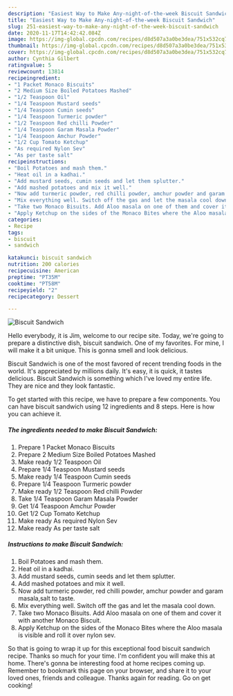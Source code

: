 ```yaml
---
description: "Easiest Way to Make Any-night-of-the-week Biscuit Sandwich"
title: "Easiest Way to Make Any-night-of-the-week Biscuit Sandwich"
slug: 251-easiest-way-to-make-any-night-of-the-week-biscuit-sandwich
date: 2020-11-17T14:42:42.084Z
image: https://img-global.cpcdn.com/recipes/d8d507a3a0be3dea/751x532cq70/biscuit-sandwich-recipe-main-photo.jpg
thumbnail: https://img-global.cpcdn.com/recipes/d8d507a3a0be3dea/751x532cq70/biscuit-sandwich-recipe-main-photo.jpg
cover: https://img-global.cpcdn.com/recipes/d8d507a3a0be3dea/751x532cq70/biscuit-sandwich-recipe-main-photo.jpg
author: Cynthia Gilbert
ratingvalue: 5
reviewcount: 13814
recipeingredient:
- "1 Packet Monaco Biscuits"
- "2 Medium Size Boiled Potatoes Mashed"
- "1/2 Teaspoon Oil"
- "1/4 Teaspoon Mustard seeds"
- "1/4 Teaspoon Cumin seeds"
- "1/4 Teaspoon Turmeric powder"
- "1/2 Teaspoon Red chilli Powder"
- "1/4 Teaspoon Garam Masala Powder"
- "1/4 Teaspoon Amchur Powder"
- "1/2 Cup Tomato Ketchup"
- "As required Nylon Sev"
- "As per taste salt"
recipeinstructions:
- "Boil Potatoes and mash them."
- "Heat oil in a kadhai."
- "Add mustard seeds, cumin seeds and let them splutter."
- "Add mashed potatoes and mix it well."
- "Now add turmeric powder, red chilli powder, amchur powder and garam masala,salt to taste."
- "Mix everything well. Switch off the gas and let the masala cool down."
- "Take two Monaco Bisuits. Add Aloo masala on one of them and cover it with another Monaco Biscuit."
- "Apply Ketchup on the sides of the Monaco Bites where the Aloo masala is visible and roll it over nylon sev."
categories:
- Recipe
tags:
- biscuit
- sandwich

katakunci: biscuit sandwich 
nutrition: 200 calories
recipecuisine: American
preptime: "PT35M"
cooktime: "PT58M"
recipeyield: "2"
recipecategory: Dessert

---
```



![Biscuit Sandwich](https://img-global.cpcdn.com/recipes/d8d507a3a0be3dea/751x532cq70/biscuit-sandwich-recipe-main-photo.jpg)

Hello everybody, it is Jim, welcome to our recipe site. Today, we're going to prepare a distinctive dish, biscuit sandwich. One of my favorites. For mine, I will make it a bit unique. This is gonna smell and look delicious.

Biscuit Sandwich is one of the most favored of recent trending foods in the world. It's appreciated by millions daily. It's easy, it is quick, it tastes delicious. Biscuit Sandwich is something which I've loved my entire life. They are nice and they look fantastic.




To get started with this recipe, we have to prepare a few components. You can have biscuit sandwich using 12 ingredients and 8 steps. Here is how you can achieve it.

<!--inarticleads1-->

##### The ingredients needed to make Biscuit Sandwich:

1. Prepare 1 Packet Monaco Biscuits
1. Prepare 2 Medium Size Boiled Potatoes Mashed
1. Make ready 1/2 Teaspoon Oil
1. Prepare 1/4 Teaspoon Mustard seeds
1. Make ready 1/4 Teaspoon Cumin seeds
1. Prepare 1/4 Teaspoon Turmeric powder
1. Make ready 1/2 Teaspoon Red chilli Powder
1. Take 1/4 Teaspoon Garam Masala Powder
1. Get 1/4 Teaspoon Amchur Powder
1. Get 1/2 Cup Tomato Ketchup
1. Make ready As required Nylon Sev
1. Make ready As per taste salt




<!--inarticleads2-->

##### Instructions to make Biscuit Sandwich:

1. Boil Potatoes and mash them.
1. Heat oil in a kadhai.
1. Add mustard seeds, cumin seeds and let them splutter.
1. Add mashed potatoes and mix it well.
1. Now add turmeric powder, red chilli powder, amchur powder and garam masala,salt to taste.
1. Mix everything well. Switch off the gas and let the masala cool down.
1. Take two Monaco Bisuits. Add Aloo masala on one of them and cover it with another Monaco Biscuit.
1. Apply Ketchup on the sides of the Monaco Bites where the Aloo masala is visible and roll it over nylon sev.




So that is going to wrap it up for this exceptional food biscuit sandwich recipe. Thanks so much for your time. I'm confident you will make this at home. There's gonna be interesting food at home recipes coming up. Remember to bookmark this page on your browser, and share it to your loved ones, friends and colleague. Thanks again for reading. Go on get cooking!
